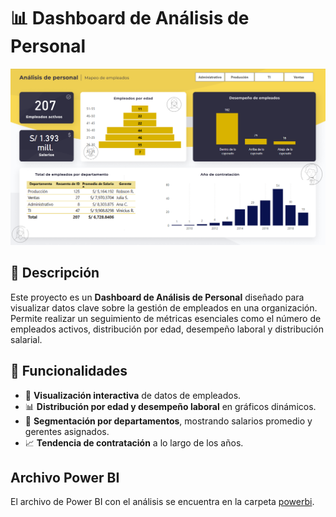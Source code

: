 # 📊 Dashboard de Análisis de Personal

![Dashboard Preview](img/dashboard-analisis.png)

## 🚀 Descripción
Este proyecto es un **Dashboard de Análisis de Personal** diseñado para visualizar datos clave sobre la gestión de empleados en una organización. Permite realizar un seguimiento de métricas esenciales como el número de empleados activos, distribución por edad, desempeño laboral y distribución salarial.

## 🎯 Funcionalidades
- 📌 **Visualización interactiva** de datos de empleados.
- 📊 **Distribución por edad y desempeño laboral** en gráficos dinámicos.
- 🏢 **Segmentación por departamentos**, mostrando salarios promedio y gerentes asignados.
- 📈 **Tendencia de contratación** a lo largo de los años.
## **Archivo Power BI**  
El archivo de Power BI con el análisis se encuentra en la carpeta [powerbi](powerbi/).
